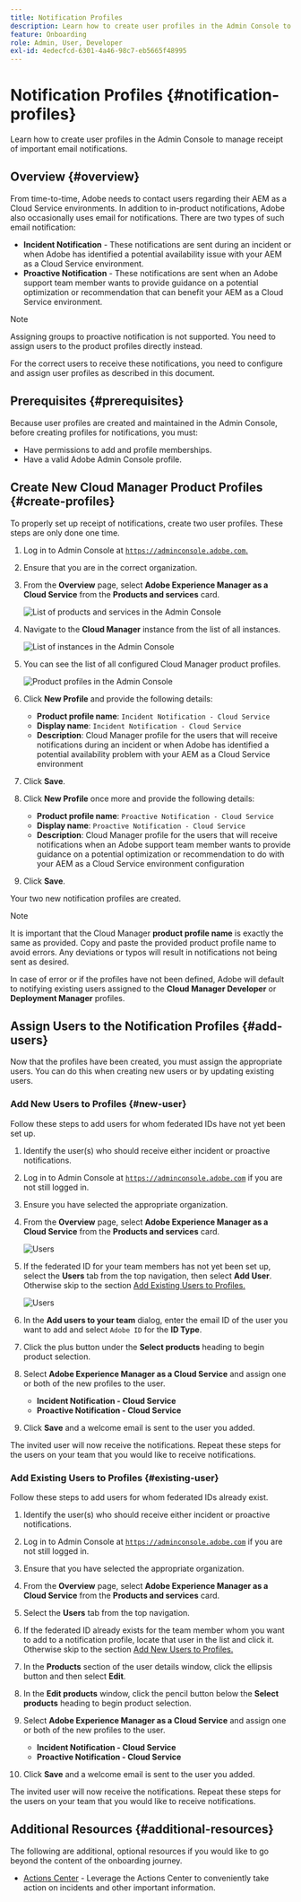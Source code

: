 ```yaml
---
title: Notification Profiles
description: Learn how to create user profiles in the Admin Console to manage receipt of important email notifications.
feature: Onboarding
role: Admin, User, Developer
exl-id: 4edecfcd-6301-4a46-98c7-eb5665f48995
---
```


# Notification Profiles {#notification-profiles}

Learn how to create user profiles in the Admin Console to manage receipt of important email notifications.

## Overview {#overview}

From time-to-time, Adobe needs to contact users regarding their AEM as a Cloud Service environments. In addition to in-product notifications, Adobe also occasionally uses email for notifications. There are two types of such email notification:

* **Incident Notification** - These notifications are sent during an incident or when Adobe has identified a potential availability issue with your AEM as a Cloud Service environment.
* **Proactive Notification** - These notifications are sent when an Adobe support team member wants to provide guidance on a potential optimization or recommendation that can benefit your AEM as a Cloud Service environment.

>[!NOTE]
>
>Assigning groups to proactive notification is not supported. You need to assign users to the product profiles directly instead.

For the correct users to receive these notifications, you need to configure and assign user profiles as described in this document.

## Prerequisites {#prerequisites}

Because user profiles are created and maintained in the Admin Console, before creating profiles for notifications, you must:

* Have permissions to add and profile memberships.
* Have a valid Adobe Admin Console profile.

## Create New Cloud Manager Product Profiles {#create-profiles}

To properly set up receipt of notifications, create two user profiles. These steps are only done one time.

1. Log in to Admin Console at [`https://adminconsole.adobe.com`.](https://adminconsole.adobe.com)

1. Ensure that you are in the correct organization.

1. From the **Overview** page, select **Adobe Experience Manager as a Cloud Service** from the **Products and services** card.

   ![List of products and services in the Admin Console](assets/products_services.png)

1. Navigate to the **Cloud Manager** instance from the list of all instances.

     ![List of instances in the Admin Console](assets/cloud_manager_instance.png)

1. You can see the list of all configured Cloud Manager product profiles.

    ![Product profiles in the Admin Console](assets/cloud_manager_profiles.png)

1. Click **New Profile** and provide the following details:

   * **Product profile name**: `Incident Notification - Cloud Service`
   * **Display name**: `Incident Notification - Cloud Service`
   * **Description**: Cloud Manager profile for the users that will receive notifications during an incident or when Adobe has identified a potential availability problem with your AEM as a Cloud Service environment

1. Click **Save**.

1. Click **New Profile** once more and provide the following details:

   * **Product profile name**: `Proactive Notification - Cloud Service`
   * **Display name**: `Proactive Notification - Cloud Service`
   * **Description**: Cloud Manager profile for the users that will receive notifications when an Adobe support team member wants to provide guidance on a potential optimization or recommendation to do with your AEM as a Cloud Service environment configuration

1. Click **Save**.

Your two new notification profiles are created.

>[!NOTE]
>
>It is important that the Cloud Manager **product profile name** is exactly the same as provided. Copy and paste the provided product profile name to avoid errors. Any deviations or typos will result in notifications not being sent as desired.
>
>In case of error or if the profiles have not been defined, Adobe will default to notifying existing users assigned to the **Cloud Manager Developer** or **Deployment Manager** profiles.

## Assign Users to the Notification Profiles {#add-users}

Now that the profiles have been created, you must assign the appropriate users. You can do this when creating new users or by updating existing users.

### Add New Users to Profiles {#new-user}

Follow these steps to add users for whom federated IDs have not yet been set up.

1. Identify the user(s) who should receive either incident or proactive notifications.

1. Log in to Admin Console at [`https://adminconsole.adobe.com`](https://adminconsole.adobe.com) if you are not still logged in.

1. Ensure you have selected the appropriate organization.

1. From the **Overview** page, select **Adobe Experience Manager as a Cloud Service** from the **Products and services** card.

   ![Users](assets/product_services.png)

1. If the federated ID for your team members has not yet been set up, select the **Users** tab from the top navigation, then select **Add User**. Otherwise skip to the section [Add Existing Users to Profiles.](#existing-users)

   ![Users](assets/cloud_manager_add_user.png)

1. In the **Add users to your team** dialog, enter the email ID of the user you want to add and select `Adobe ID` for the **ID Type**. 

1. Click the plus button under the **Select products** heading to begin product selection.

1. Select **Adobe Experience Manager as a Cloud Service** and assign one or both of the new profiles to the user.

   * **Incident Notification - Cloud Service**
   * **Proactive Notification - Cloud Service**

1. Click **Save** and a welcome email is sent to the user you added.

The invited user will now receive the notifications. Repeat these steps for the users on your team that you would like to receive notifications.

### Add Existing Users to Profiles {#existing-user}

Follow these steps to add users for whom federated IDs already exist.

1. Identify the user(s) who should receive either incident or proactive notifications.

1. Log in to Admin Console at [`https://adminconsole.adobe.com`](https://adminconsole.adobe.com) if you are not still logged in.

1. Ensure that you have selected the appropriate organization.

1. From the **Overview** page, select **Adobe Experience Manager as a Cloud Service** from the **Products and services** card.

1. Select the **Users** tab from the top navigation.

1. If the federated ID already exists for the team member whom you want to add to a notification profile, locate that user in the list and click it. Otherwise skip to the section [Add New Users to Profiles.](#add-user)

1. In the **Products** section of the user details window, click the ellipsis button and then select **Edit**.

1. In the **Edit products** window, click the pencil button below the **Select products** heading to begin product selection.

1. Select **Adobe Experience Manager as a Cloud Service** and assign one or both of the new profiles to the user.

   * **Incident Notification - Cloud Service**
   * **Proactive Notification - Cloud Service**

1. Click **Save** and a welcome email is sent to the user you added.

The invited user will now receive the notifications. Repeat these steps for the users on your team that you would like to receive notifications.

## Additional Resources {#additional-resources}

The following are additional, optional resources if you would like to go beyond the content of the onboarding journey.

* [Actions Center](/help/operations/actions-center.md) - Leverage the Actions Center to conveniently take action on incidents and other important information.
